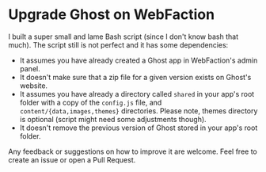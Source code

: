 # Upgrade Ghost on WebFaction

I built a super small and lame Bash script (since I don't know bash that much). The script still is not perfect and it has some dependencies:

* It assumes you have already created a Ghost app in WebFaction's admin panel.
* It doesn't make sure that a zip file for a given version exists on Ghost's website.
* It assumes you have already a directory called `shared` in your app's root folder with a copy of the `config.js` file, and `content/{data,images,themes}` directories. Please note, themes directory is optional (script might need some adjustments though).
* It doesn't remove the previous version of Ghost stored in your app's root folder.

Any feedback or suggestions on how to improve it are welcome. Feel free to create
an issue or open a Pull Request.
